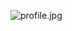 ![profile.jpg](https://user-images.githubusercontent.com/58417351/74408827-bc467e80-4e78-11ea-88c9-fd63e088c417.jpg)
